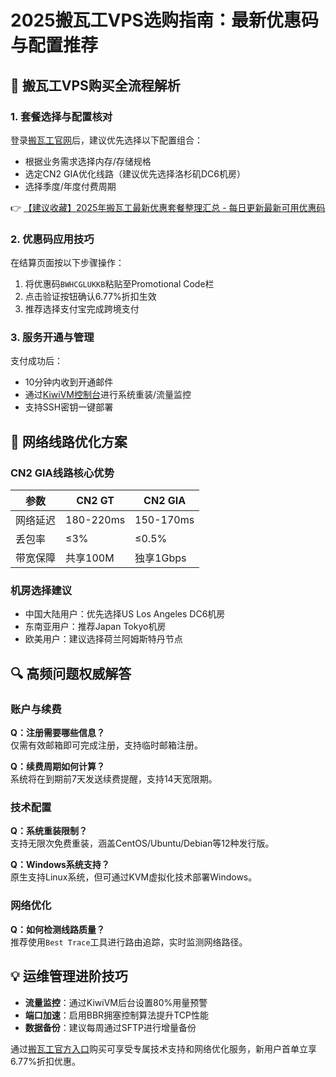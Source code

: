 # 2025搬瓦工VPS选购指南：最新优惠码与配置推荐

## 📝 搬瓦工VPS购买全流程解析

### 1. 套餐选择与配置核对
登录[搬瓦工官网](https://bit.ly/banwagon)后，建议优先选择以下配置组合：
- 根据业务需求选择内存/存储规格
- 选定CN2 GIA优化线路（建议优先选择洛杉矶DC6机房）
- 选择季度/年度付费周期

👉 [【建议收藏】2025年搬瓦工最新优惠套餐整理汇总 - 每日更新最新可用优惠码](https://bit.ly/banwagon)

### 2. 优惠码应用技巧
在结算页面按以下步骤操作：
1. 将优惠码`BWHCGLUKKB`粘贴至Promotional Code栏
2. 点击验证按钮确认6.77%折扣生效
3. 推荐选择支付宝完成跨境支付

### 3. 服务开通与管理
支付成功后：
- 10分钟内收到开通邮件
- 通过[KiwiVM控制台](https://bit.ly/banwagon)进行系统重装/流量监控
- 支持SSH密钥一键部署

## 🚀 网络线路优化方案
### CN2 GIA线路核心优势
| 参数        | CN2 GT    | CN2 GIA     |
|-------------|-----------|-------------|
| 网络延迟    | 180-220ms | 150-170ms   |
| 丢包率      | ≤3%       | ≤0.5%       |
| 带宽保障    | 共享100M  | 独享1Gbps   |

### 机房选择建议
- 中国大陆用户：优先选择US Los Angeles DC6机房
- 东南亚用户：推荐Japan Tokyo机房
- 欧美用户：建议选择荷兰阿姆斯特丹节点

## 🔍 高频问题权威解答

### 账户与续费
**Q：注册需要哪些信息？**  
仅需有效邮箱即可完成注册，支持临时邮箱注册。

**Q：续费周期如何计算？**  
系统将在到期前7天发送续费提醒，支持14天宽限期。

### 技术配置
**Q：系统重装限制？**  
支持无限次免费重装，涵盖CentOS/Ubuntu/Debian等12种发行版。

**Q：Windows系统支持？**  
原生支持Linux系统，但可通过KVM虚拟化技术部署Windows。

### 网络优化
**Q：如何检测线路质量？**  
推荐使用`Best Trace`工具进行路由追踪，实时监测网络路径。

## 💡 运维管理进阶技巧
- **流量监控**：通过KiwiVM后台设置80%用量预警
- **端口加速**：启用BBR拥塞控制算法提升TCP性能
- **数据备份**：建议每周通过SFTP进行增量备份

通过[搬瓦工官方入口](https://bit.ly/banwagon)购买可享受专属技术支持和网络优化服务，新用户首单立享6.77%折扣优惠。